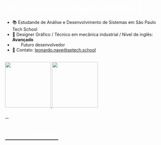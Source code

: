 
<h1 style="color: white;"> Olá, eu sou o Leonardo da Nave 👋 </h1>

- 📚 Estudande de Análise e Desenvolvimento de Sistemas em São Paulo Tech School
- 🧾 Designer Gráfico / Técnico em mecânica industrial / Nível de inglês: <b>Avançado</b>
- <span style="color: white;"><b></></b></span> Futuro desenvolvedor
- 📧 Contato: <span style="color: rgb(0, 202, 216);">leonardo.nave@sptech.school

<br>
<div>
    <a href="beacons.ai/leodanave">
    <img height="150" src="https://github-readme-stats.vercel.app/api?username=leodanave&show_icons=true&theme=tokyonight&include_all_commits=true&count_private=true"/>
    <img height="150em" src="https://github-readme-stats.vercel.app/api/top-langs/?username=leodanave&layout=compact&langs_count=16&theme=tokyonight"/>
</div>

<br>

<div>
    <img src="https://img.shields.io/badge/JavaScript-F7DF1E?style=for-the-badge&logo=javascript&logoColor=black" alt="">
    <img src="https://img.shields.io/badge/HTML5-E34F26?style=for-the-badge&logo=html5&logoColor=white" alt="">
    <img src="https://img.shields.io/badge/CSS3-1572B6?style=for-the-badge&logo=css3&logoColor=white" alt="">
    <img src="https://img.shields.io/badge/MySQL-005C84?style=for-the-badge&logo=mysql&logoColor=white" alt="">
</div>

<h1></h1>

<h1>
    <span style="color: white;">Social Media <br><br>
    <a href="https://www.linkedin.com/in/leonardo-da-nave-a44039200/" target="_blank"><img src="https://img.shields.io/badge/LinkedIn-0077B5?style=for-the-badge&logo=linkedin&logoColor=white" alt=""></a>
    <img src="https://img.shields.io/badge/Microsoft_Outlook-0078D4?style=for-the-badge&logo=microsoft-outlook&logoColor=white" alt="">
    <a href="https://www.instagram.com/leo_danave/" target="_blank"><img src="https://img.shields.io/badge/Instagram-E4405F?style=for-the-badge&logo=instagram&logoColor=white" alt=""></a>
</h1>

